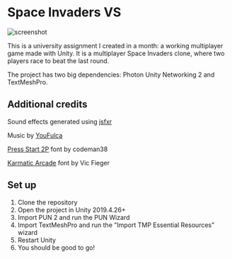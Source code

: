 # Space Invaders VS

![screenshot](/screenshot.png)

This is a university assignment I created in a month: a working multiplayer game made with Unity.
It is a multiplayer Space Invaders clone, where two players race to beat the last round.

The project has two big dependencies: Photon Unity Networking 2 and TextMeshPro.

## Additional credits

Sound effects generated using [jsfxr](http://sfxr.me/)

Music by [YouFulca](https://wingless-seraph.net/en/)

[Press Start 2P](https://www.1001fonts.com/press-start-2p-font.html) font by codeman38

[Karmatic Arcade](https://www.1001fonts.com/karmatic-arcade-font.html) font by Vic Fieger

## Set up

1. Clone the repository
2. Open the project in Unity 2019.4.26+
3. Import PUN 2 and run the PUN Wizard
4. Import TextMeshPro and run the "Import TMP Essential Resources" wizard
5. Restart Unity
6. You should be good to go!

